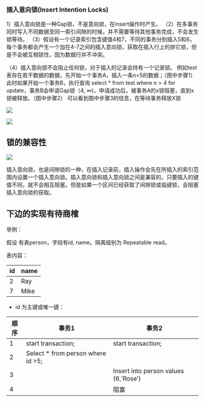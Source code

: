 ### 插入意向锁(Insert Intention Locks)

1）插入意向锁是一种Gap锁，不是意向锁，在insert操作时产生。
（2）在多事务同时写入不同数据至同一索引间隙的时候，并不需要等待其他事务完成，不会发生锁等待。
（3）假设有一个记录索引包含键值4和7，不同的事务分别插入5和6，每个事务都会产生一个加在4-7之间的插入意向锁，获取在插入行上的排它锁，但是不会被互相锁住，因为数据行并不冲突。

（4）插入意向锁不会阻止任何锁，对于插入的记录会持有一个记录锁。
例如test表存在若干数据的数据，先开始一个事务A，插入一条n=5的数据；（图中步骤1）
此时如果开始一个事务B，执行查询 select * from test where n > 4 for update，事务B会申请Gap锁（4, ∞)，申请成功后，被事务A的x锁阻塞，直到x锁被释放。（图中步骤2）
可以看到图中步骤3的信息，在等待事务释放X锁

![](https://youpaiyun.zongqilive.cn/image/20200704103631.png)

![](https://youpaiyun.zongqilive.cn/image/20200704103638.png)

## 锁的兼容性

![](https://youpaiyun.zongqilive.cn/image/20200704103756.png)











插入意向锁，也是间隙锁的一种，在插入记录前，插入操作会先在所插入的索引范围内设置一个插入意向锁。插入意向锁和插入意向锁之间是兼容的，只要插入的键值不同，就不会相互阻塞。但是如果一个区间已经获取了间隙锁或临键锁，会阻塞插入意向锁的获取。



## 下边的实现有待商榷

举例：

假设 有表person，字段有id, name。隔离级别为 Repeatable read。

表内容：

| id   | name |
| ---- | ---- |
| 2    | Ray  |
| 7    | Mike |

- id 为主键或唯一键：

   

| 顺序 | 事务1                             | 事务2                                |
| ---- | --------------------------------- | ------------------------------------ |
| 1    | start transaction;                | start transaction;                   |
| 2    | Select * from person where id >5; |                                      |
| 3    |                                   | Insert into person values (6,’Rose’) |
| 4    |                                   | 阻塞                                 |